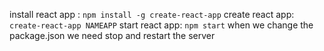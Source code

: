 install react app : `npm install -g create-react-app`
create react app: `create-react-app NAMEAPP`
start react app: `npm start`
when we change the package.json we need stop and restart the server